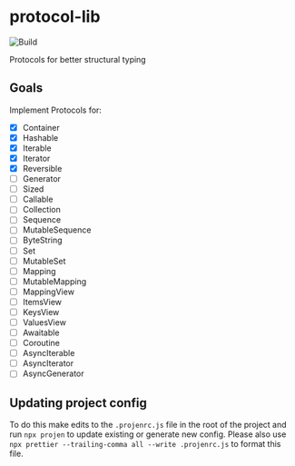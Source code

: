 # protocol-lib

![Build](https://github.com/eganjs/protocol-lib/workflows/ci/badge.svg)

Protocols for better structural typing

## Goals

Implement Protocols for:
- [x] Container
- [x] Hashable
- [x] Iterable
- [x] Iterator
- [x] Reversible
- [ ] Generator
- [ ] Sized
- [ ] Callable
- [ ] Collection
- [ ] Sequence
- [ ] MutableSequence
- [ ] ByteString
- [ ] Set
- [ ] MutableSet
- [ ] Mapping
- [ ] MutableMapping
- [ ] MappingView
- [ ] ItemsView
- [ ] KeysView
- [ ] ValuesView
- [ ] Awaitable
- [ ] Coroutine
- [ ] AsyncIterable
- [ ] AsyncIterator
- [ ] AsyncGenerator

## Updating project config

To do this make edits to the `.projenrc.js` file in the root of the project and run `npx projen` to update existing or generate new config. Please also use `npx prettier --trailing-comma all --write .projenrc.js` to format this file.
